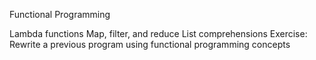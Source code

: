 Functional Programming

Lambda functions
Map, filter, and reduce
List comprehensions
Exercise: Rewrite a previous program using functional programming concepts